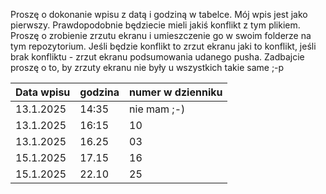 Proszę o dokonanie wpisu z datą i godziną w tabelce. Mój wpis jest jako pierwszy.
Prawdopodobnie będziecie mieli jakiś konflikt z tym plikiem. Proszę o zrobienie zrzutu ekranu i umieszczenie go w swoim folderze na tym repozytorium.
Jeśli będzie konflikt to zrzut ekranu jaki to konflikt, jeśli brak konfliktu - zrzut ekranu podsumowania udanego pusha.
Zadbajcie proszę o to, by zrzuty ekranu nie były u wszystkich takie same ;-p 

| Data wpisu | godzina    | numer w dzienniku |
|------------|------------|-------------------|
| 13.1.2025  | 14:35      |   nie mam ;-)     |
| 13.1.2025  | 16:15      |   10              |
| 13.1.2025  | 16.25      |   03              |
| 15.1.2025  | 17.15      |   16              |
| 15.1.2025  | 22.10      |   25              |
